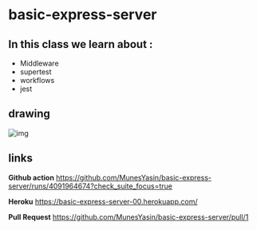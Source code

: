 # basic-express-server

## In this class we learn about : 

* Middleware
* supertest
* workflows
* jest

## drawing 

![img](https://raw.githubusercontent.com/LTUC/amman-javascript-401d13/main/class-01b/whiteboard/ci-cd-tdd.png)

## links 
**Github action** https://github.com/MunesYasin/basic-express-server/runs/4091964674?check_suite_focus=true 

**Heroku** https://basic-express-server-00.herokuapp.com/ 

**Pull Request** https://github.com/MunesYasin/basic-express-server/pull/1 
